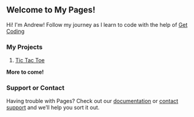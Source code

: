 ## Welcome to My Pages!


Hi! I'm Andrew! Follow my journey as I learn to code with the help of [Get Coding](https://www.get-coding.ca/)


### My Projects

1. [Tic Tac Toe](https://apreynolds1989.github.io/ticTacToe/)

**More to come!**







### Support or Contact

Having trouble with Pages? Check out our [documentation](https://docs.github.com/categories/github-pages-basics/) or [contact support](https://support.github.com/contact) and we’ll help you sort it out.
